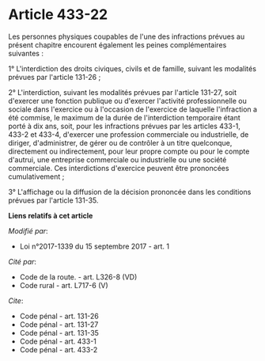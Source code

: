 # Article 433-22

Les personnes physiques coupables de l'une des infractions prévues au présent chapitre encourent également les peines
complémentaires suivantes :

1° L'interdiction des droits civiques, civils et de famille, suivant les modalités prévues par l'article 131-26 ;

2° L'interdiction, suivant les modalités prévues par l'article 131-27, soit d'exercer une fonction publique ou d'exercer
l'activité professionnelle ou sociale dans l'exercice ou à l'occasion de l'exercice de laquelle l'infraction a été commise,
le maximum de la durée de l'interdiction temporaire étant porté à dix ans, soit, pour les infractions prévues par les
articles 433-1, 433-2 et 433-4, d'exercer une profession commerciale ou industrielle, de diriger, d'administrer, de gérer ou
de contrôler à un titre quelconque, directement ou indirectement, pour leur propre compte ou pour le compte d'autrui, une
entreprise commerciale ou industrielle ou une société commerciale. Ces interdictions d'exercice peuvent être prononcées
cumulativement ;

3° L'affichage ou la diffusion de la décision prononcée dans les conditions prévues par l'article 131-35.

**Liens relatifs à cet article**

_Modifié par_:

  - Loi n°2017-1339 du 15 septembre 2017 - art. 1

_Cité par_:

  - Code de la route. - art. L326-8 (VD)
  - Code rural - art. L717-6 (V)

_Cite_:

  - Code pénal - art. 131-26
  - Code pénal - art. 131-27
  - Code pénal - art. 131-35
  - Code pénal - art. 433-1
  - Code pénal - art. 433-2
